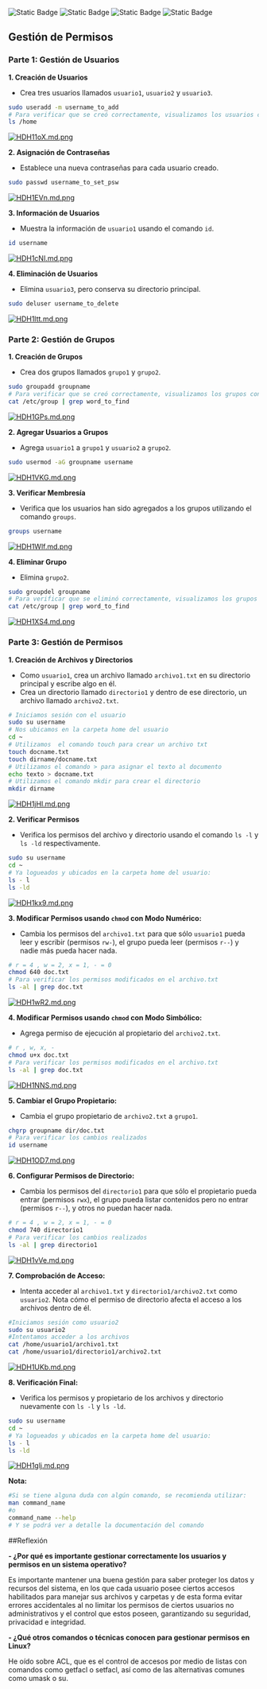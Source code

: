![Static Badge](https://img.shields.io/badge/Actividad_%233-green)
![Static Badge](https://img.shields.io/badge/SO1_Secci%C3%B3n_N-2S23-blue)
![Static Badge](https://img.shields.io/badge/Carnet-201908075-red)      ![Static Badge](https://img.shields.io/badge/Estudiante-Juan_José_López_Pérez-red)


## **Gestión de Permisos**

### Parte 1: Gestión de Usuarios

**1. Creación de Usuarios**
- Crea tres usuarios llamados `usuario1`, `usuario2` y `usuario3`.

 ```bash
sudo useradd -m username_to_add
# Para verificar que se creó correctamente, visualizamos los usuarios con el comando:
ls /home
```
[![HDH11oX.md.png](https://iili.io/HDH11oX.md.png)](https://freeimage.host/i/HDH11oX)

**2. Asignación de Contraseñas**
- Establece una nueva contraseñas para cada usuario creado.

 ```bash
sudo passwd username_to_set_psw
```
[![HDH1EVn.md.png](https://iili.io/HDH1EVn.md.png)](https://freeimage.host/i/HDH1EVn)

**3. Información de Usuarios**
- Muestra la información de `usuario1` usando el comando `id`.

 ```bash
id username
```
[![HDH1cNI.md.png](https://iili.io/HDH1cNI.md.png)](https://freeimage.host/i/HDH1cNI)

**4. Eliminación de Usuarios**
- Elimina `usuario3`, pero conserva su directorio principal.

 ```bash
sudo deluser username_to_delete
```
[![HDH1ltt.md.png](https://iili.io/HDH1ltt.md.png)](https://freeimage.host/i/HDH1ltt)

### Parte 2: Gestión de Grupos

**1. Creación de Grupos**
- Crea dos grupos llamados `grupo1` y `grupo2`.

 ```bash
sudo groupadd groupname
# Para verificar que se creó correctamente, visualizamos los grupos con el comando:
cat /etc/group | grep word_to_find
```
[![HDH1GPs.md.png](https://iili.io/HDH1GPs.md.png)](https://freeimage.host/i/HDH1GPs)

**2. Agregar Usuarios a Grupos**
- Agrega `usuario1` a `grupo1` y `usuario2` a `grupo2`.

 ```bash
sudo usermod -aG groupname username
```
[![HDH1VKG.md.png](https://iili.io/HDH1VKG.md.png)](https://freeimage.host/i/HDH1VKG)

**3. Verificar Membresía**
- Verifica que los usuarios han sido agregados a los grupos utilizando el comando `groups`.

 ```bash
groups username  
```
[![HDH1Wlf.md.png](https://iili.io/HDH1Wlf.md.png)](https://freeimage.host/i/HDH1Wlf)

**4. Eliminar Grupo**
- Elimina `grupo2`.

 ```bash
sudo groupdel groupname
# Para verificar que se eliminó correctamente, visualizamos los grupos con el comando:
cat /etc/group | grep word_to_find
```
[![HDH1XS4.md.png](https://iili.io/HDH1XS4.md.png)](https://freeimage.host/i/HDH1XS4)

### Parte 3: Gestión de Permisos

**1. Creación de Archivos y Directorios**
- Como `usuario1`, crea un archivo llamado `archivo1.txt` en su directorio principal y escribe algo en él.
- Crea un directorio llamado `directorio1` y dentro de ese directorio, un archivo llamado `archivo2.txt`.

 ```bash
 # Iniciamos sesión con el usuario
sudo su username
# Nos ubicamos en la carpeta home del usuario
cd ~
# Utilizamos  el comando touch para crear un archivo txt
touch docname.txt 
touch dirname/docname.txt
# Utilizamos el comando > para asignar el texto al documento
echo texto > docname.txt
# Utilizamos el comando mkdir para crear el directorio
mkdir dirname
```
[![HDH1jHl.md.png](https://iili.io/HDH1jHl.md.png)](https://freeimage.host/i/HDH1jHl)

**2. Verificar Permisos**
- Verifica los permisos del archivo y directorio usando el comando `ls -l` y `ls -ld` respectivamente.

 ```bash
 sudo su username
 cd ~
 # Ya logueados y ubicados en la carpeta home del usuario:
ls - l
ls -ld
```
[![HDH1kx9.md.png](https://iili.io/HDH1kx9.md.png)](https://freeimage.host/i/HDH1kx9)

**3. Modificar Permisos usando `chmod` con Modo Numérico:**
- Cambia los permisos del `archivo1.txt` para que sólo `usuario1` pueda leer y escribir (permisos `rw-`), el grupo pueda leer (permisos `r--`) y nadie más pueda hacer nada.

 ```bash
# r = 4 , w = 2, x = 1, - = 0
chmod 640 doc.txt
 # Para verificar los permisos modificados en el archivo.txt
ls -al | grep doc.txt
```
[![HDH1wR2.md.png](https://iili.io/HDH1wR2.md.png)](https://freeimage.host/i/HDH1wR2)

**4. Modificar Permisos usando `chmod` con Modo Simbólico:**
- Agrega permiso de ejecución al propietario del `archivo2.txt`.

 ```bash
# r , w, x, - 
chmod u+x doc.txt
 # Para verificar los permisos modificados en el archivo.txt
ls -al | grep doc.txt
```
[![HDH1NNS.md.png](https://iili.io/HDH1NNS.md.png)](https://freeimage.host/i/HDH1NNS)

**5. Cambiar el Grupo Propietario:**
- Cambia el grupo propietario de `archivo2.txt` a `grupo1`.

 ```bash
chgrp groupname dir/doc.txt
 # Para verificar los cambios realizados 
id username
```
[![HDH1OD7.md.png](https://iili.io/HDH1OD7.md.png)](https://freeimage.host/i/HDH1OD7)

**6. Configurar Permisos de Directorio:**
- Cambia los permisos del `directorio1` para que sólo el propietario pueda entrar (permisos `rwx`), el grupo pueda listar contenidos pero no entrar (permisos `r--`), y otros no puedan hacer nada.

 ```bash
# r = 4 , w = 2, x = 1, - = 0
chmod 740 directorio1
 # Para verificar los cambios realizados
ls -al | grep directorio1
```
[![HDH1vVe.md.png](https://iili.io/HDH1vVe.md.png)](https://freeimage.host/i/HDH1vVe)

**7. Comprobación de Acceso:**
- Intenta acceder al `archivo1.txt` y `directorio1/archivo2.txt` como `usuario2`. Nota cómo el permiso de directorio afecta el acceso a los archivos dentro de él.

 ```bash
#Iniciamos sesión como usuario2  
sudo su usuario2
#Intentamos acceder a los archivos
cat /home/usuario1/archivo1.txt
cat /home/usuario1/directorio1/archivo2.txt
```
[![HDH1UKb.md.png](https://iili.io/HDH1UKb.md.png)](https://freeimage.host/i/HDH1UKb)

**8. Verificación Final:**
- Verifica los permisos y propietario de los archivos y directorio nuevamente con `ls -l` y `ls -ld`.

 ```bash
 sudo su username
 cd ~
 # Ya logueados y ubicados en la carpeta home del usuario:
ls - l
ls -ld
```
[![HDH1glj.md.png](https://iili.io/HDH1glj.md.png)](https://freeimage.host/i/HDH1glj)

**Nota:**
 ```bash
 #Si se tiene alguna duda con algún comando, se recomienda utilizar:
man command_name
#o
command_name --help
 # Y se podrá ver a detalle la documentación del comando
```


##Reflexión

**- ¿Por qué es importante gestionar correctamente los usuarios y permisos en un sistema operativo?**

Es importante mantener una buena gestión para saber proteger los datos y recursos del sistema, en los que cada usuario posee ciertos accesos habilitados para manejar sus archivos y carpetas y de esta forma evitar errores accidentales al no limitar los permisos de ciertos usuarios no administrativos y el control que estos poseen, garantizando su seguridad, privacidad e integridad.

**- ¿Qué otros comandos o técnicas conocen para gestionar permisos en Linux?**

He oído sobre ACL, que es el control de accesos por medio de listas con comandos como getfacl o setfacl, así como de las alternativas comunes como umask o su.

